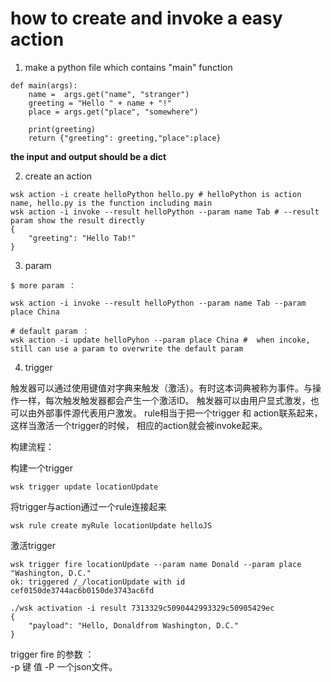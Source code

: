 # how to create and invoke a easy action

1. make a python file which contains "main" function

```
def main(args):
    name =  args.get("name", "stranger")
    greeting = "Hello " + name + "!"
    place = args.get("place", "somewhere")

    print(greeting)
    return {"greeting": greeting,"place":place}
```
**the input and output should be a dict**

2. create an action

```
wsk action -i create helloPython hello.py # helloPython is action name, hello.py is the function including main  
wsk action -i invoke --result helloPython --param name Tab # --result param show the result directly
{
    "greeting": "Hello Tab!"
}
```

3. param
```
$ more param ：
		
wsk action -i invoke --result helloPython --param name Tab --param place China

# default param ：
wsk action -i update helloPyhon --param place China #  when incoke, still can use a param to overwrite the default param 
```


4. trigger

触发器可以通过使用键值对字典来触发（激活）。有时这本词典被称为事件。与操作一样，每次触发触发器都会产生一个激活ID。 触发器可以由用户显式激发，也可以由外部事件源代表用户激发。 rule相当于把一个trigger 和 action联系起来， 这样当激活一个trigger的时候， 相应的action就会被invoke起来。


构建流程：

构建一个trigger 
	
	wsk trigger update locationUpdate

将trigger与action通过一个rule连接起来

	wsk rule create myRule locationUpdate helloJS

激活trigger

	wsk trigger fire locationUpdate --param name Donald --param place "Washington, D.C." 
	ok: triggered /_/locationUpdate with id cef0150de3744ac6b0150de3743ac6fd

	./wsk activation -i result 7313329c5090442993329c50905429ec
	{
	    "payload": "Hello, Donaldfrom Washington, D.C."
	}

trigger fire 的参数 ：  
-p 键 值
-P 一个json文件。

